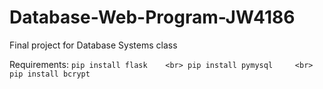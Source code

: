 # Database-Web-Program-JW4186
 Final project for Database Systems class

Requirements:
    ````pip install flask    <br>
    pip install pymysql     <br>
    pip install bcrypt````
